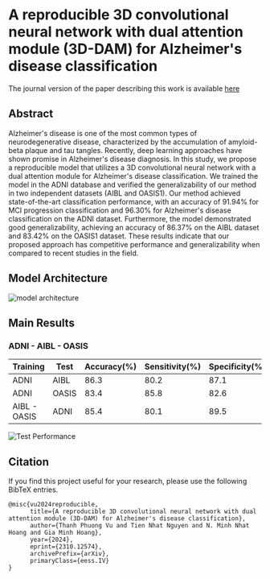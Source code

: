 # A reproducible 3D convolutional neural network with dual attention module (3D-DAM) for Alzheimer's disease classification

The journal version of the paper describing this work is available [here](https://doi.org/10.48550/arXiv.2310.12574)

## Abstract

Alzheimer's disease is one of the most common types of neurodegenerative disease, characterized by the accumulation of amyloid-beta plaque and tau tangles. Recently, deep learning approaches have shown promise in Alzheimer's disease diagnosis. In this study, we propose a reproducible model that utilizes a 3D convolutional neural network with a dual attention module for Alzheimer's disease classification. We trained the model in the ADNI database and verified the generalizability of our method in two independent datasets (AIBL and OASIS1). Our method achieved state-of-the-art classification performance, with an accuracy of 91.94% for MCI progression classification and 96.30% for Alzheimer's disease classification on the ADNI dataset. Furthermore, the model demonstrated good generalizability, achieving an accuracy of 86.37% on the AIBL dataset and 83.42% on the OASIS1 dataset. These results indicate that our proposed approach has competitive performance and generalizability when compared to recent studies in the field.

## Model Architecture
![model architecture](https://github.com/giaminhgist/3D-DAM/blob/main/photo/model.png)

## Main Results

### ADNI - AIBL - OASIS

| Training| Test| Accuracy(%) | Sensitivity(%) | Specificity(%) | 
|-------------|----------|-----------|--------|----------|
| ADNI |  AIBL | 86.3 | 80.2 | 87.1 |
| ADNI |  OASIS |  83.4 | 85.8 | 82.6 |
| AIBL - OASIS |  ADNI | 85.4 |80.1 | 89.5 |

![Test Performance](https://github.com/giaminhgist/3D-DAM/blob/main/photo/test_performance.png)

## Citation

If you find this project useful for your research, please use the following BibTeX entries.

    @misc{vu2024reproducible,
          title={A reproducible 3D convolutional neural network with dual attention module (3D-DAM) for Alzheimer's disease classification}, 
          author={Thanh Phuong Vu and Tien Nhat Nguyen and N. Minh Nhat Hoang and Gia Minh Hoang},
          year={2024},
          eprint={2310.12574},
          archivePrefix={arXiv},
          primaryClass={eess.IV}
    }
